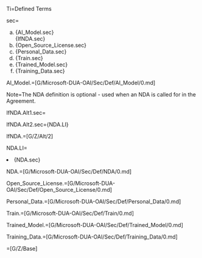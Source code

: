 Ti=Defined Terms

sec=<ol type="a"><li>{AI_Model.sec}</li>{IfNDA.sec}<li>{Open_Source_License.sec}</li><li>{Personal_Data.sec}</li><li>{Train.sec}</li><li>{Trained_Model.sec}</li><li>{Training_Data.sec}</li></ol>

AI_Model.=[G/Microsoft-DUA-OAI/Sec/Def/AI_Model/0.md]

Note=The NDA definition is optional - used when an NDA is called for in the Agreement.
 
IfNDA.Alt1.sec=</i>

IfNDA.Alt2.sec={NDA.LI}

IfNDA.=[G/Z/Alt/2]

NDA.LI=<li>{NDA.sec}</li>

NDA.=[G/Microsoft-DUA-OAI/Sec/Def/NDA/0.md]

Open_Source_License.=[G/Microsoft-DUA-OAI/Sec/Def/Open_Source_License/0.md]

Personal_Data.=[G/Microsoft-DUA-OAI/Sec/Def/Personal_Data/0.md]

Train.=[G/Microsoft-DUA-OAI/Sec/Def/Train/0.md]

Trained_Model.=[G/Microsoft-DUA-OAI/Sec/Def/Trained_Model/0.md]

Training_Data.=[G/Microsoft-DUA-OAI/Sec/Def/Training_Data/0.md]

=[G/Z/Base]
